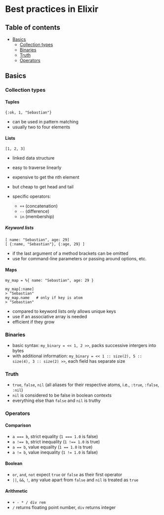 # Best practices in Elixir

## Table of contents

* [Basics](#basics)
  * [Collection types](#collection-types)
  * [Binaries](#binaries)
  * [Truth](#truth)
  * [Operators](#operators)

## Basics

### Collection types

#### Tuples

`{:ok, 1, "Sebastian"}`

- can be used in pattern matching
- usually two to four elements

#### Lists

`[1, 2, 3]`

- linked data structure
- easy to traverse linearly
- expensive to get the nth element
- but cheap to get head and tail

- specific operators:
  - `++` (concatenation)
  - `--` (difference)
  - `in` (membership)

##### Keyword lists

```
[ name: "Sebastian", age: 29]
[ {:name, "Sebastian"}, {:age, 29} ]
```

- if the last argument of a method brackets can be omitted
- use for command-line parameters or passing around options, etc.

#### Maps

```
my_map = %{ name: "Sebastian", age: 29 }

my_map[:name]
> "Sebastian"
my_map.name   # only if key is atom
> "Sebastian"
```

- compared to keyword lists only allows unique keys
- use if an associative array is needed
- efficient if they grow

### Binaries

- basic syntax: `my_binary = << 1, 2 >>`, packs successive intergers into bytes
- with additional information: `my_binary = << 1 :: size(2), 5 :: size(4), 3 :: size(2) >>`, each field has separate size

### Truth

- `true`, `false`, `nil` (all aliases for their respective atoms, i.e., `:true`, `:false`, `:nil`)
- `nil` is considered to be false in boolean contexts
- everything else than `false` and `nil` is truthy

### Operators

#### Comparison

- `a === b`, strict equality (`1 === 1.0` is false)
- `a !== b`, strict inequality (`1 !== 1.0` is true)
- `a == b`, value equality (`1 == 1.0` is true)
- `a != b`, value inequality (`1 != 1.0` is false)

#### Boolean

- `or`, `and`, `not` expect `true` or `false` as their first operator
- `||`, `&&`, `!`, any value apart from `false` and `nil` is treated as `true`

#### Arithmetic

- `+ - * / div rem`
- `/` returns floating point number, `div` returns integer
